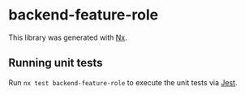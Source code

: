 # backend-feature-role

This library was generated with [Nx](https://nx.dev).

## Running unit tests

Run `nx test backend-feature-role` to execute the unit tests via [Jest](https://jestjs.io).
